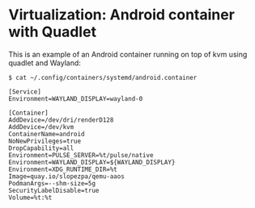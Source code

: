 # Virtualization: Android container with Quadlet

This is an example of an Android container running on top of kvm using quadlet and Wayland:

```console
$ cat ~/.config/containers/systemd/android.container

[Service]
Environment=WAYLAND_DISPLAY=wayland-0

[Container]
AddDevice=/dev/dri/renderD128
AddDevice=/dev/kvm
ContainerName=android
NoNewPrivileges=true
DropCapability=all
Environment=PULSE_SERVER=%t/pulse/native
Environment=WAYLAND_DISPLAY=${WAYLAND_DISPLAY}
Environment=XDG_RUNTIME_DIR=%t
Image=quay.io/slopezpa/qemu-aaos
PodmanArgs=--shm-size=5g
SecurityLabelDisable=true
Volume=%t:%t
```
